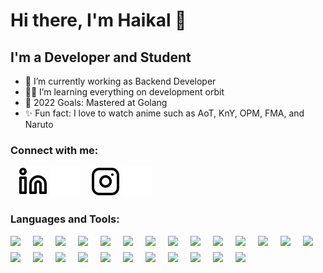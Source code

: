# Hi there, I'm Haikal 👋


## I'm a Developer and Student

- 🚀 I’m currently working as Backend Developer
- 🧑‍💻 I’m learning everything on development orbit
- 🥅 2022 Goals: Mastered at Golang
- ✨ Fun fact: I love to watch anime such as AoT, KnY, OPM, FMA, and Naruto

### Connect with me:

[//]: # ([![website]&#40;./images/globe-light.svg&#41;]&#40;https://codestackr.com#gh-light-mode-only&#41;)

[//]: # ([![website]&#40;./images/globe-dark.svg&#41;]&#40;https://codestackr.com#gh-dark-mode-only&#41;)
&nbsp;&nbsp;
[![website](./images/linkedin-light.svg)](https://www.linkedin.com/in/haikal-luzain-a49377186#gh-light-mode-only)
[![website](./images/linkedin-dark.svg)](https://www.linkedin.com/in/haikal-luzain-a49377186#gh-dark-mode-only)
&nbsp;&nbsp;
[![website](./images/instagram-light.svg)](https://www.instagram.com/hfluzain#gh-light-mode-only)
[![website](./images/instagram-dark.svg)](https://www.instagram.com/hfluzain#gh-dark-mode-only)

[<link rel="stylesheet" href="https://cdn.jsdelivr.net/gh/devicons/devicon@v2.14.0/devicon.min.css">]()

### Languages and Tools:

[<img align="left" width="26px" src="https://cdn.jsdelivr.net/gh/devicons/devicon/icons/go/go-original-wordmark.svg" style="padding-right:10px;margin-bottom:10px;" />](https://go.dev/)
[<img align="left" width="26px" src="https://cdn.jsdelivr.net/gh/devicons/devicon/icons/php/php-original.svg" style="padding-right:10px;margin-bottom:10px;" />](https://www.php.net/)
[<img align="left" width="26px" src="https://cdn.jsdelivr.net/gh/devicons/devicon/icons/javascript/javascript-original.svg" style="padding-right:10px;margin-bottom:10px;" />](https://www.javascript.com/)
[<img align="left" width="26px" src="https://cdn.jsdelivr.net/gh/devicons/devicon/icons/typescript/typescript-original.svg" style="padding-right:10px;margin-bottom:10px;" />](https://www.typescriptlang.org/)
[<img align="left" width="26px" src="https://cdn.jsdelivr.net/gh/devicons/devicon/icons/java/java-original.svg" style="padding-right:10px;margin-bottom:10px;" />](https://dev.java/)
[<img align="left" width="26px" src="https://cdn.jsdelivr.net/gh/devicons/devicon/icons/kotlin/kotlin-original.svg" style="padding-right:10px;margin-bottom:10px;" />](https://kotlinlang.org/)
[<img align="left" width="26px" src="https://cdn.jsdelivr.net/gh/devicons/devicon/icons/nodejs/nodejs-original.svg" style="padding-right:10px;margin-bottom:10px;" />](https://nodejs.org/en/)
[<img align="left" width="26px" src="https://cdn.jsdelivr.net/gh/devicons/devicon/icons/express/express-original.svg" style="padding-right:10px;margin-bottom:10px;" />](https://expressjs.com/)
[<img align="left" width="26px" src="https://cdn.jsdelivr.net/gh/devicons/devicon/icons/react/react-original.svg" style="padding-right:10px;margin-bottom:10px;" />](https://reactjs.org/)
[<img align="left" width="26px" src="https://cdn.jsdelivr.net/gh/devicons/devicon/icons/nextjs/nextjs-original.svg" style="padding-right:10px;margin-bottom:10px;" />](https://nextjs.org/)
[<img align="left" width="26px" src="https://cdn.jsdelivr.net/gh/devicons/devicon/icons/html5/html5-original.svg" style="padding-right:10px;margin-bottom:10px;" />](https://www.w3schools.com/html/)
[<img align="left" width="26px" src="https://cdn.jsdelivr.net/gh/devicons/devicon/icons/css3/css3-original.svg" style="padding-right:10px;margin-bottom:10px;" />](https://www.w3schools.com/css/)
[<img align="left" width="26px" src="https://cdn.jsdelivr.net/gh/devicons/devicon/icons/sass/sass-original.svg" style="padding-right:10px;margin-bottom:10px;" />](https://sass-lang.com/)
[<img align="left" width="26px" src="https://cdn.jsdelivr.net/gh/devicons/devicon/icons/mongodb/mongodb-original.svg" style="padding-right:10px;margin-bottom:10px;" />](https://mongodb.com/)
[<img align="left" width="26px" src="https://cdn.jsdelivr.net/gh/devicons/devicon/icons/mysql/mysql-original.svg" style="padding-right:10px;margin-bottom:10px;" />](https://www.mysql.com/)
[<img align="left" width="26px" src="https://cdn.jsdelivr.net/gh/devicons/devicon/icons/postgresql/postgresql-original.svg" style="padding-right:10px;margin-bottom:10px;" />](https://www.postgresql.org/)
[<img align="left" width="26px" src="https://cdn.jsdelivr.net/gh/devicons/devicon/icons/firebase/firebase-plain.svg" style="padding-right:10px;margin-bottom:10px;" />](https://firebase.google.com/)
[<img align="left" width="26px" src="https://cdn.jsdelivr.net/gh/devicons/devicon/icons/redis/redis-original.svg" style="padding-right:10px;margin-bottom:10px;" />](https://redis.io/)
[<img align="left" width="26px" src="https://cdn.jsdelivr.net/gh/devicons/devicon/icons/docker/docker-plain-wordmark.svg" style="padding-right:10px;margin-bottom:10px;" />](https://www.docker.com/)
[<img align="left" width="26px" src="https://cdn.jsdelivr.net/gh/devicons/devicon/icons/amazonwebservices/amazonwebservices-plain-wordmark.svg" style="padding-right:10px;margin-bottom:10px;" />](https://aws.amazon.com/)
[<img align="left" width="26px" src="https://cdn.jsdelivr.net/gh/devicons/devicon/icons/git/git-original.svg" style="padding-right:10px;margin-bottom:10px;" />](https://git-scm.com/)
[<img align="left" width="26px" src="https://user-images.githubusercontent.com/3369400/139447912-e0f43f33-6d9f-45f8-be46-2df5bbc91289.png" style="padding-right:10px;margin-bottom:10px;" />](https://github.com#gh-dark-mode-only)
[<img align="left" width="26px" src="https://user-images.githubusercontent.com/3369400/139448065-39a229ba-4b06-434b-bc67-616e2ed80c8f.png" style="padding-right:10px;margin-bottom:10px;" />](https://github.com#gh-light-mode-only)
[<img align="left" width="26px" src="https://cdn.jsdelivr.net/gh/devicons/devicon/icons/vscode/vscode-original.svg" style="padding-right:10px;margin-bottom:10px;" />](https://code.visualstudio.com/)
[<img align="left" width="26px" src="https://cdn.jsdelivr.net/gh/devicons/devicon/icons/jetbrains/jetbrains-original.svg" style="padding-right:10px;margin-bottom:10px;" />](https://jetbrains.com/)

<br />
